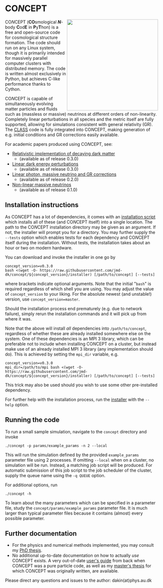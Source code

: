 CO*N*CEPT
=========
<img align="right" height="300" src="http://users-phys.au.dk/jmd/github/concept/render2D.png"/>

CO*N*CEPT (**CO**smological ***N***-body **C**od**E** in **P**y**T**hon)
is a free and open-source code for cosmological structure formation.
The code should run on any Linux system, though it is primarily intended for
massively parallel computer clusters with distributed memory.
The code is written almost exclusively in Python, but achieves C-like
performance thanks to Cython.

CO*N*CEPT is capable of simultaneously evolving matter particles and fluids
such as (massless or massive) neutrinos at different orders of non-linearity.
Completely linear perturbations in all species and the metric itself are
fully supported, allowing for simulations consistent with
general relativity (GR).
The [CLASS](https://github.com/lesgourg/class_public) code is fully integrated
into CO*N*CEPT, making generation of e.g. initial conditions and GR corrections
easily available.

For academic papers produced using CO*N*CEPT, see:

- [Relativistic implementation of decaying dark matter](https://arxiv.org/abs/1904.11773)
  - (available as of release 0.3.0)
- [Linear dark energy perturbations](https://arxiv.org/abs/1904.05210)
  - (available as of release 0.3.0)
- [Linear photon, massive neutrino and GR corrections](https://arxiv.org/abs/1811.00904)
  - (available as of release 0.2.0)
- [Non-linear massive neutrinos](https://arxiv.org/abs/1712.03944)
  - (available as of release 0.1.0)


Installation instructions
-------------------------
As CO*N*CEPT has a lot of dependencies, it comes with an
[installation script](installer) which installs all of these
(and CO*N*CEPT itself) into a single location.
The path to the CO*N*CEPT installation directory may be given
as an argument. If not, the installer will prompt you for a directory.
You may further supply the `--tests` option which enables tests for each
dependency and CO*N*CEPT itself during the installation.
Without tests, the installation takes about an hour or two on modern hardware.

You can download and invoke the installer in one go by

    concept_version=v0.3.0
    bash <(wget -O- https://raw.githubusercontent.com/jmd-dk/concept/${concept_version}/installer) [/path/to/concept] [--tests]

where brackets indicate optional arguments. Note that the initial
"`bash`" is required regardless of which shell you are using.
You may adjust the value of `concept_version` to your liking. For the
absolute newest (and unstable!) version, use `concept_version=master`.

Should the installation process end prematurely (e.g. due to network
failure), simply rerun the installation commands and it will pick up
from where it was.

Note that the above will install *all* dependencies into
`/path/to/concept`, regardless of whether these are already installed
somewhere else on the system. One of these dependencies is an
MPI 3 library, which can be preferable not to include when installing
CO*N*CEPT on a cluster, but instead make use of an already installed
MPI 3 library (any implementation should do). This is achieved by
setting the `mpi_dir` variable, e.g.

    concept_version=v0.3.0
    mpi_dir=/path/to/mpi bash <(wget -O- https://raw.githubusercontent.com/jmd-dk/concept/${concept_version}/installer) [/path/to/concept] [--tests]

This trick may also be used should you wish to use
some other pre-installed dependency.

For further help with the installation process,
run the [installer](installer) with the `--help` option.


Running the code
----------------
To run a small sample simulation, navigate to the `concept` directory
and invoke

    ./concept -p params/example_params -n 2 --local

This will run the simulation defined by the provided `example_params`
parameter file using 2 processes. If omitting `--local` when on
a cluster, no simulation will be run. Instead, a matching job script
will be produced. For automatic submission of this job script to the
job scheduler of the cluster, supply the queue name using
the `-q QUEUE` option.

For additional options, run

    ./concept -h

To learn about the many parameters which can be specified in a
parameter file, study the `concept/params/example_params` parameter file.
It is much larger than typical parameter files because it contains
(almost) every possible parameter.


Further documentation
---------------------
- For the physics and numerical methods implemented, you may consult my [PhD thesis](https://tildeweb.au.dk/au282038/github/concept/phd_thesis-b5.pdf).
- No additional up-to-date documentation on how to actually *use* CO*N*CEPT exists.
  A very out-of-date [user's guide](https://arxiv.org/abs/1510.07621) from back
  when CO*N*CEPT was a pure particle code, as well as my [master's thesis](http://users-phys.au.dk/jmd/github/concept/masters_thesis.pdf)
  for which CO*N*CEPT was originally written, are available.

Please direct any questions and issues to the author: dakin(at)phys.au.dk

